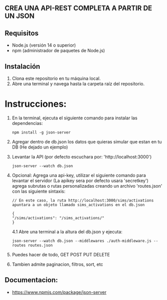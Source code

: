 ## CREA UNA API-REST COMPLETA A PARTIR DE UN JSON

## Requisitos

- Node.js (versión 14 o superior)
- npm (administrador de paquetes de Node.js)

## Instalación

1. Clona este repositorio en tu máquina local.
2. Abre una terminal y navega hasta la carpeta raíz del repositorio.

# Instrucciones:

1. En la terminal, ejecuta el siguiente comando para instalar las dependencias:
   ```
   npm install -g json-server
   ```
2. Agregar dentro de db.json los datos que quieras simular que estan en tu DB (He dejado un ejemplo)

3. Levantar la API (por defecto escuchara por: 'http://localhost:3000')

   ```
   json-server --watch db.json
   ```

4. Opcional: Agrega una api-key, utilizar el siguiente comando para levantar el servidor (La apikey sera por defecto usara 'secretkey')
   agrega subrutas o rutas personalizadas creando un archivo 'routes.json' con las siguiente sintaxis:

   ```
   // En este caso, la ruta http://localhost:3000/sims/activations apuntara a un objeto llamado sims_activations en el db.json

   {
   "/sims/activations": "/sims_activations/"
   }

   ```

   4.1 Abre una terminal a la altura del db.json y ejecuta:

   ```
   json-server --watch db.json --middlewares ./auth-middleware.js --routes routes.json
   ```

5. Puedes hacer de todo, GET POST PUT DELETE
6. Tambien admite paginacion, filtros, sort, etc

## Documentacion:

- https://www.npmjs.com/package/json-server
